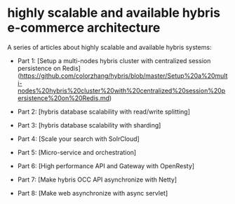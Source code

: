 highly scalable and available hybris e-commerce architecture
====

A series of articles about highly scalable and available hybris systems:

* Part 1:
[Setup a multi-nodes hybris cluster with centralized session persistence on Redis] (https://github.com/colorzhang/hybris/blob/master/Setup%20a%20multi-nodes%20hybris%20cluster%20with%20centralized%20session%20persistence%20on%20Redis.md)

* Part 2:
[hybris database scalability with read/write splitting]

* Part 3:
[hybris database scalability with sharding]

* Part 4:
[Scale your search with SolrCloud]

* Part 5:
[Micro-service and orchestration]

* Part 6:
[High performance API and Gateway with OpenResty]

* Part 7:
[Make hybris OCC API asynchronize with Netty]

* Part 8:
[Make web asynchronize with async servlet]
